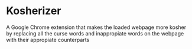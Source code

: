 # Kosherizer
A Google Chrome extension that makes the loaded webpage more kosher by replacing all the curse words and inappropiate words on the webpage with their appropiate counterparts
